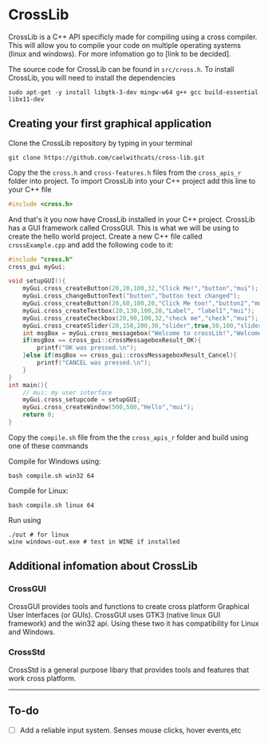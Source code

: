 # CrossLib
CrossLib is a C++ API specificly made for compiling using a cross compiler. This will allow you to compile your code on multiple operating systems (linux and windows). For more infomation go to [link to be decided].

The source code for CrossLib can be found in `src/cross.h`.
To install CrossLib, you will need to install the dependencies

```shell-script
sudo apt-get -y install libgtk-3-dev mingw-w64 g++ gcc build-essential libx11-dev
```
## Creating your first graphical application
Clone the CrossLib repository by typing in your terminal
```shell-script
git clone https://github.com/caelwithcats/cross-lib.git
```
Copy the the `cross.h` and `cross-features.h` files from the `cross_apis_r` folder into project. 
To import CrossLib into your C++ project add this line to your C++ file

```c++
#include <cross.h>
```
And that's it you now have CrossLib installed in your C++ project.
CrossLib has a GUI framework called CrossGUI. This is what we will be using to create the hello world project. Create a new C++ file called `crossExample.cpp` and add the following code to it:

```c++
#include "cross.h"
cross_gui myGui;

void setupGUI(){
    myGui.cross_createButton(20,20,100,32,"Click Me!","button","mui");
    myGui.cross_changeButtonText("button","button text changed");
    myGui.cross_createButton(20,60,100,20,"Click Me too!","button2","mui");
    myGui.cross_createTextbox(20,130,100,20,"Label", "label1","mui");
    myGui.cross_createCheckbox(20,90,100,32,"check me","check","mui");
    myGui.cross_createSlider(20,150,200,30,"slider",true,50,100,"slider1","mui");
    int msgBox = myGui.cross_messagebox("Welcome to crossLib!","Welcome",cross_gui::crossButton_OK,cross_gui::crossIcon_Info,"mui");
    if(msgBox == cross_gui::crossMessageboxResult_OK){
        printf("OK was pressed.\n");
    }else if(msgBox == cross_gui::crossMessageboxResult_Cancel){
        printf("CANCEL was pressed.\n");
    }
}
int main(){
    // mui: my user interface
    myGui.cross_setupcode = setupGUI;
    myGui.cross_createWindow(500,500,"Hello","mui");
    return 0;
}
```

Copy the `compile.sh` file from the the `cross_apis_r` folder and build using one of these commands

Compile for Windows using:

    bash compile.sh win32 64
Compile for Linux:

    bash compile.sh linux 64
Run using

```shell-script
./out # for linux
wine windows-out.exe # test in WINE if installed
```
## Additional infomation about CrossLib

### CrossGUI
CrossGUI provides tools and functions to create cross platform Graphical User Interfaces (or GUIs). CrossGUI uses GTK3 (native linux GUI framework) and the win32 api. Using these two it has compatibility for Linux and Windows.

### CrossStd
CrossStd is a general purpose libary that provides tools and features that work cross platform. 

----------------
## To-do

* [ ] Add a reliable input system. Senses mouse clicks, hover events,etc
